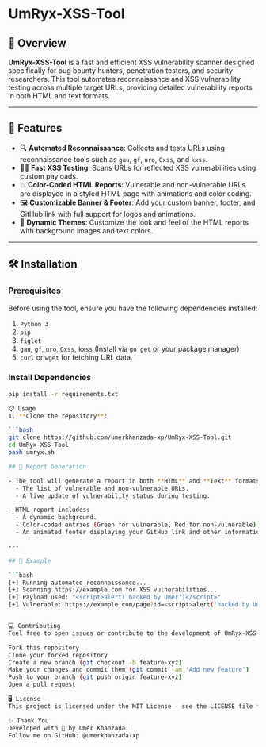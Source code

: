 # UmRyx-XSS-Tool

## 🚀 Overview

**UmRyx-XSS-Tool** is a fast and efficient XSS vulnerability scanner designed specifically for bug bounty hunters, penetration testers, and security researchers. This tool automates reconnaissance and XSS vulnerability testing across multiple target URLs, providing detailed vulnerability reports in both HTML and text formats.

---

## 🔧 Features

- 🔍 **Automated Reconnaissance**: Collects and tests URLs using reconnaissance tools such as `gau`, `gf`, `uro`, `Gxss`, and `kxss`.
- 🕵️‍♂️ **Fast XSS Testing**: Scans URLs for reflected XSS vulnerabilities using custom payloads.
- 💥 **Color-Coded HTML Reports**: Vulnerable and non-vulnerable URLs are displayed in a styled HTML page with animations and color coding.
- 🖼️ **Customizable Banner & Footer**: Add your custom banner, footer, and GitHub link with full support for logos and animations.
- 🎨 **Dynamic Themes**: Customize the look and feel of the HTML reports with background images and text colors.

---

## 🛠️ Installation

### Prerequisites

Before using the tool, ensure you have the following dependencies installed:

1. `Python 3`
2. `pip`
3. `figlet`
4. `gau`, `gf`, `uro`, `Gxss`, `kxss` (Install via `go get` or your package manager)
5. `curl` or `wget` for fetching URL data.

### Install Dependencies

```bash
pip install -r requirements.txt

📋 Usage
1. **Clone the repository**:

```bash
git clone https://github.com/umerkhanzada-xp/UmRyx-XSS-Tool.git
cd UmRyx-XSS-Tool
bash umryx.sh

## 📝 Report Generation

- The tool will generate a report in both **HTML** and **Text** formats, displaying:
  - The list of vulnerable and non-vulnerable URLs.
  - A live update of vulnerability status during testing.

- HTML report includes:
  - A dynamic background.
  - Color-coded entries (Green for vulnerable, Red for non-vulnerable).
  - An animated footer displaying your GitHub link and other information.

---

## 🧰 Example

```bash
[+] Running automated reconnaissance...
[+] Scanning https://example.com for XSS vulnerabilities...
[+] Payload used: "<script>alert('hacked by Umer')</script>"
[+] Vulnerable: https://example.com/page?id=<script>alert('hacked by Umer')</script>


💻 Contributing
Feel free to open issues or contribute to the development of UmRyx-XSS-Tool by submitting pull requests.

Fork this repository
Clone your forked repository
Create a new branch (git checkout -b feature-xyz)
Make your changes and commit them (git commit -am 'Add new feature')
Push to your branch (git push origin feature-xyz)
Open a pull request

🖥️ License
This project is licensed under the MIT License - see the LICENSE file for details.

✨ Thank You
Developed with 💖 by Umer Khanzada.
Follow me on GitHub: @umerkhanzada-xp
